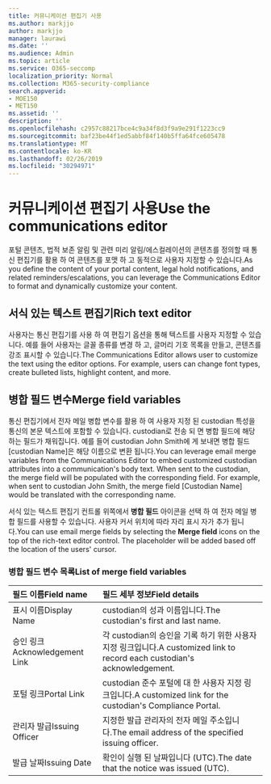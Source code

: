 ```yaml
---
title: 커뮤니케이션 편집기 사용
ms.author: markjjo
author: markjjo
manager: laurawi
ms.date: ''
ms.audience: Admin
ms.topic: article
ms.service: O365-seccomp
localization_priority: Normal
ms.collection: M365-security-compliance
search.appverid:
- MOE150
- MET150
ms.assetid: ''
description: ''
ms.openlocfilehash: c2957c88217bce4c9a34f8d3f9a9e291f1223cc9
ms.sourcegitcommit: baf23be44f1ed5abbf84f140b5ffa64fce605478
ms.translationtype: MT
ms.contentlocale: ko-KR
ms.lasthandoff: 02/26/2019
ms.locfileid: "30294971"
---
```

# <a name="use-the-communications-editor"></a><span data-ttu-id="2c92e-102">커뮤니케이션 편집기 사용</span><span class="sxs-lookup"><span data-stu-id="2c92e-102">Use the communications editor</span></span>

<span data-ttu-id="2c92e-103">포털 콘텐츠, 법적 보존 알림 및 관련 미리 알림/에스컬레이션의 콘텐츠를 정의할 때 통신 편집기를 활용 하 여 콘텐츠를 포맷 하 고 동적으로 사용자 지정할 수 있습니다.</span><span class="sxs-lookup"><span data-stu-id="2c92e-103">As you define the content of your portal content, legal hold notifications, and related reminders/escalations, you can leverage the Communications Editor to format and dynamically customize your content.</span></span>

## <a name="rich-text-editor"></a><span data-ttu-id="2c92e-104">서식 있는 텍스트 편집기</span><span class="sxs-lookup"><span data-stu-id="2c92e-104">Rich text editor</span></span> 

<span data-ttu-id="2c92e-p101">사용자는 통신 편집기를 사용 하 여 편집기 옵션을 통해 텍스트를 사용자 지정할 수 있습니다. 예를 들어 사용자는 글꼴 종류를 변경 하 고, 글머리 기호 목록을 만들고, 콘텐츠를 강조 표시할 수 있습니다.</span><span class="sxs-lookup"><span data-stu-id="2c92e-p101">The Communications Editor allows user to customize the text using the editor options. For example, users can change font types, create bulleted lists, highlight content, and more.</span></span> 

## <a name="merge-field-variables"></a><span data-ttu-id="2c92e-107">병합 필드 변수</span><span class="sxs-lookup"><span data-stu-id="2c92e-107">Merge field variables</span></span>

<span data-ttu-id="2c92e-p102">통신 편집기에서 전자 메일 병합 변수를 활용 하 여 사용자 지정 된 custodian 특성을 통신의 본문 텍스트에 포함할 수 있습니다. custodian로 전송 되 면 병합 필드에 해당 하는 필드가 채워집니다. 예를 들어 custodian John Smith에 게 보내면 병합 필드 [custodian Name]은 해당 이름으로 변환 됩니다.</span><span class="sxs-lookup"><span data-stu-id="2c92e-p102">You can leverage email merge variables from the Communications Editor to embed customized custodian attributes into a communication's body text. When sent to the custodian, the merge field will be populated with the corresponding field. For example, when sent to custodian John Smith, the merge field [Custodian Name] would be translated with the corresponding name.</span></span> 

<span data-ttu-id="2c92e-p103">서식 있는 텍스트 편집기 컨트롤 위쪽에서 **병합 필드** 아이콘을 선택 하 여 전자 메일 병합 필드를 사용할 수 있습니다. 사용자 커서 위치에 따라 자리 표시 자가 추가 됩니다.</span><span class="sxs-lookup"><span data-stu-id="2c92e-p103">You can use email merge fields by selecting the **Merge field** icons on the top of the rich-text editor control. The placeholder will be added based off the location of the users' cursor.</span></span> 

### <a name="list-of-merge-field-variables"></a><span data-ttu-id="2c92e-113">병합 필드 변수 목록</span><span class="sxs-lookup"><span data-stu-id="2c92e-113">List of merge field variables</span></span>

| <span data-ttu-id="2c92e-114">필드 이름</span><span class="sxs-lookup"><span data-stu-id="2c92e-114">Field name</span></span>                  | <span data-ttu-id="2c92e-115">필드 세부 정보</span><span class="sxs-lookup"><span data-stu-id="2c92e-115">Field details</span></span> | 
| :------------------- | :------------------- |
| <span data-ttu-id="2c92e-116">표시 이름</span><span class="sxs-lookup"><span data-stu-id="2c92e-116">Display Name</span></span>  | <span data-ttu-id="2c92e-117">custodian의 성과 이름입니다.</span><span class="sxs-lookup"><span data-stu-id="2c92e-117">The custodian's first and last name.</span></span> | 
| <span data-ttu-id="2c92e-118">승인 링크</span><span class="sxs-lookup"><span data-stu-id="2c92e-118">Acknowledgement Link</span></span> | <span data-ttu-id="2c92e-119">각 custodian의 승인을 기록 하기 위한 사용자 지정 링크입니다.</span><span class="sxs-lookup"><span data-stu-id="2c92e-119">A customized link to record each custodian's acknowledgement.</span></span>|                 |
| <span data-ttu-id="2c92e-120">포털 링크</span><span class="sxs-lookup"><span data-stu-id="2c92e-120">Portal Link</span></span>     | <span data-ttu-id="2c92e-121">custodian 준수 포털에 대 한 사용자 지정 링크입니다.</span><span class="sxs-lookup"><span data-stu-id="2c92e-121">A customized link for the custodian's Compliance Portal.</span></span>|                |
| <span data-ttu-id="2c92e-122">관리자 발급</span><span class="sxs-lookup"><span data-stu-id="2c92e-122">Issuing Officer</span></span>                   | <span data-ttu-id="2c92e-123">지정한 발급 관리자의 전자 메일 주소입니다.</span><span class="sxs-lookup"><span data-stu-id="2c92e-123">The email address of the specified issuing officer.</span></span>|                   |
| <span data-ttu-id="2c92e-124">발급 날짜</span><span class="sxs-lookup"><span data-stu-id="2c92e-124">Issuing Date</span></span>                   | <span data-ttu-id="2c92e-125">확인이 실행 된 날짜입니다 (UTC).</span><span class="sxs-lookup"><span data-stu-id="2c92e-125">The date that the notice was issued (UTC).</span></span>              |